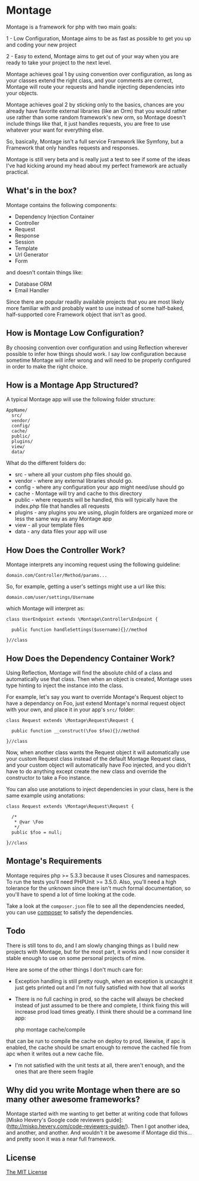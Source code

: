 # Montage

Montage is a framework for php with two main goals:

1 - Low Configuration, Montage aims to be as fast as possible to get you up and coding your new project

2 - Easy to extend, Montage aims to get out of your way when you are ready to take your project to the next level.

Montage achieves goal 1 by using convention over configuration, as long as your classes extend the right class, and your 
comments are correct, Montage will route your requests and handle injecting dependencies into your objects.

Montage achieves goal 2 by sticking only to the basics, chances are you already have favorite external libraries (like an Orm)
that you would rather use rather than some random framework's new orm, so Montage doesn't include things like that, it just
handles requests, you are free to use whatever your want for everything else.

So, basically, Montage isn't a full service Framework like Symfony, but a Framework that only handles requests and responses.

Montage is still very beta and is really just a test to see if some of the ideas I've had kicking around my head about my perfect framework are actually practical.

## What's in the box?

Montage contains the following components:

  - Dependency Injection Container
  - Controller
  - Request
  - Response
  - Session
  - Template
  - Url Generator
  - Form
  
and doesn't contain things like:

  - Database ORM
  - Email Handler
  
Since there are popular readily available projects that you are most likely more familiar with and probably want to use instead of some half-baked, half-supported core Framework object that isn't as good.

## How is Montage Low Configuration?

By choosing convention over configuration and using Reflection wherever possible to infer how things should work. I say low configuration because sometime Montage will infer wrong and will need to be properly configured in order to make the right choice.

## How is a Montage App Structured?

A typical Montage app will use the following folder structure:

    AppName/
      src/
      vendor/
      config/
      cache/
      public/
      plugins/
      view/
      data/
  
What do the different folders do:

  - src - where all your custom php files should go.
  - vendor - where any external libraries should go.
  - config - where any configuration your app might need/use should go
  - cache - Montage will try and cache to this directory
  - public - where requests will be handled, this will typically have the index.php file that handles all requests
  - plugins - any plugins you are using, plugin folders are organized more or less the same way as any Montage app
  - view - all your template files
  - data - any data files your app will use

## How Does the Controller Work?

Montage interprets any incoming request using the following guideline:

    domain.com/Controller/Method/params...

So, for example, getting a user's settings might use a url like this:

    domain.com/user/settings/Username

which Montage will interpret as:

    class UserEndpoint extends \Montage\Controller\Endpoint {
    
      public function handleSettings($username){}//method
    
    }//class
    
## How Does the Dependency Container Work?

Using Reflection, Montage will find the absolute child of a class and automatically use that class. Then when an object is created, Montage uses type hinting to inject the instance into the class.

For example, let's say you want to override Montage's Request object to have a dependancy on Foo, just extend Montage's normal request object with your own, and place it in your app's `src/` folder:

    class Request extends \Montage\Request\Request {
    
      public function __construct(\Foo $foo){}//method
    
    }//class
    
Now, when another class wants the Request object it will automatically use your custom Request class instead of the default Montage Request class, and your custom object will automatically have Foo injected, and you didn't have to do anything except create the new class and override the constructor to take a Foo instance.

You can also use anotations to inject dependencies in your class, here is the same example using anotations:

    class Request extends \Montage\Request\Request {

      /*
       * @var \Foo
       */
      public $foo = null;
    
    }//class

## Montage's Requirements

Montage requires php >= 5.3.3 because it uses Closures and namespaces. To run the tests you'll need PHPUnit >= 3.5.0. Also, you'll need a high tolerance for the unknown since there isn't much formal documentation, so you'll have to spend a lot of time looking at the code.

Take a look at the `composer.json` file to see all the dependencies needed, you can use [composer](http://getcomposer.org/) to satisfy the dependencies.

## Todo

There is still tons to do, and I am slowly changing things as I build new projects with Montage, but for the most part, it works and I now consider it stable enough to use on some personal projects of mine.

Here are some of the other things I don't much care for:

- Exception handling is still pretty rough, when an exception is uncaught it just gets printed out and I'm not fully satisfied with how that all works

- There is no full caching in prod, so the cache will always be checked instead of just assumed to be there and complete, I think fixing this will increase prod load times greatly. I think there should be a command line app:

    php montage cache/compile

that can be run to compile the cache on deploy to prod, likewise, if apc is enabled, the cache should be smart enough to remove the cached file from apc when it writes out a new cache file.

- I'm not satisfied with the unit tests at all, there aren't enough, and the ones that are there seem fragile

## Why did you write Montage when there are so many other awesome frameworks?

Montage started with me wanting to get better at writing code that follows [Misko Hevery's Google code reviewers guide]:(http://misko.hevery.com/code-reviewers-guide/). Then I got another idea, and another, and another. And wouldn't it be awesome if Montage did this... and pretty soon it was a near full framework.

## License

[The MIT License](http://www.opensource.org/licenses/mit-license.php)

